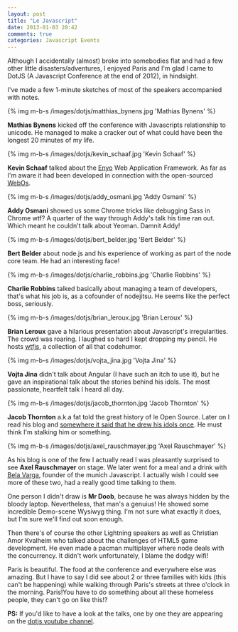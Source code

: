 ```yaml
---
layout: post
title: "Le Javascript"
date: 2013-01-03 20:42
comments: true
categories: Javascript Events
---
```


Although I accidentally (almost) broke into somebodies flat and had a few other little disasters/adventures, I enjoyed Paris and I'm glad I came to DotJS (A Javascript Conference at the end of 2012), in hindsight.


I've made a few 1-minute sketches of most of the speakers accompanied with notes.

<div class="clearfix">
  <div class="p third left">  
    {% img m-b-s /images/dotjs/matthias_bynens.jpg 'Mathias Bynens' %}
    <p>
      <strong>Mathias Bynens</strong> kicked off the conference with Javascripts relationship to unicode. He managed to make a cracker out of what could have been the longest 20 minutes of my life.
    </p>
  </div>

  <div class="p third left">  
    {% img m-b-s /images/dotjs/kevin_schaaf.jpg 'Kevin Schaaf' %}
    <p>
      <strong>Kevin Schaaf</strong> talked about the <a href="enyojs.com" title="Enyo Web Application Framework">Enyo</a> Web Application Framework. As far as I'm aware it had been developed in connection with the open-sourced <a href="http://www.openwebosproject.org/" title="Web Os">WebOs</a>.
    </p>
  </div>

  <div class="p third left">  
    {% img m-b-s /images/dotjs/addy_osmani.jpg 'Addy Osmani' %}
    <p>
      <strong>Addy Osmani</strong> showed us some Chrome tricks like debugging Sass in Chrome wtf?  A quarter of the way through Addy's talk his time ran out. Which meant he couldn't talk about Yeoman. Damnit Addy! 
    </p>
  </div>
</div>
     
<div class="clearfix">
  <div class="p third left">  
    {% img m-b-s /images/dotjs/bert_belder.jpg 'Bert Belder' %}
    <p>
      <strong>Bert Belder</strong> about node.js and his experience of working as part of the node core team. He had an interesting face! 
    </p>
  </div>

  <div class="p third left">  
    {% img m-b-s /images/dotjs/charlie_robbins.jpg 'Charlie Robbins' %}
    <p>
      <strong>Charlie Robbins</strong> talked basically about managing a team of developers, that's what his job is, as a cofounder of nodejitsu. He seems like the perfect boss, seriously.
    </p>
  </div>

  <div class="p third left">  
    {% img m-b-s /images/dotjs/brian_leroux.jpg 'Brian Leroux' %}
    <p>
      <strong>Brian Leroux</strong> gave a hilarious presentation about Javascript's irregularities. The crowd was roaring. I laughed so hard I kept dropping my pencil. He hosts <a href="http://wtfjs.com">wtfjs</a>, a collection of all that codehumor.
    </p>
  </div>
</div>

<div class="clearfix">
  <div class="p third left">  
    {% img m-b-s /images/dotjs/vojta_jina.jpg 'Vojta Jina' %}
    <p>
      <strong>Vojta Jina</strong> didn't talk about Angular (I have such an itch to use it), but he gave an inspirational talk about the stories behind his idols. The most passionate, heartfelt talk I heard all day.
      </p>
  </div>

  <div class="p third left">  
    {% img m-b-s /images/dotjs/jacob_thornton.jpg 'Jacob Thornton' %}
    <p>
      <strong>Jacob Thornton</strong> a.k.a fat told the great history of le Open Source.  Later on I read his blog and <a href="http://byfat.xxx/burn-your-idols" title="Burn your idols">somewhere it said that he drew his idols once</a>. He must think I'm stalking him or something.
    </p>
  </div>

  <div class="p third left">  
    {% img m-b-s /images/dotjs/axel_rauschmayer.jpg 'Axel Rauschmayer' %}
    <p>
      As his blog is one of the few I actually read I was pleasantly surprised to see <strong>Axel Rauschmayer</strong> on stage. We later went for a meal and a drink with <a href="http://twitter.com/netzzwerg">Bela Varga</a>, founder of the munich Javascript. I actually wish I could see more of these two, had a really good time talking to them.   
    </p>
  </div>
</div>

One person I didn't draw is <strong>Mr Doob</strong>, because he was always hidden by the bloody laptop. Nevertheless, that man's a genuius! He showed some incredible Demo-scene Wysiwyg thing. I'm not sure what exactly it does, but I'm sure we'll find out soon enough.

Then there's of course the other Lightning speakers as well as Christian Amor Kvalheim who talked about the challenges of HTML5 game development. He even made a pacman multiplayer where node deals with the concurrency. It didn't work unfortunately, I blame the dodgy wifi!

Paris is beautiful. The food at the conference and everywhere else was amazing. But I have to say I did see about 2 or three families with kids (this can't be happening) while walking through Paris's streets at three o'clock in the morning. Paris!You have to do something about all these homeless people, they can't go on like this!?

__PS:__ If you'd like to have a look at the talks, one by one they are appearing on the [dotjs youtube channel](http://www.youtube.com/user/dotconferences 'DotJS Youtube Channel'). 
